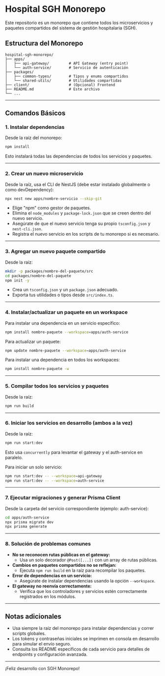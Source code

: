 # Hospital SGH Monorepo

Este repositorio es un monorepo que contiene todos los microservicios y paquetes compartidos del sistema de gestión hospitalaria (SGH).

## Estructura del Monorepo

```
hospital-sgh-monorepo/
├── apps/
│   ├── api-gateway/         # API Gateway (entry point)
│   └── auth-service/        # Servicio de autenticación
├── packages/
│   ├── common-types/        # Tipos y enums compartidos
│   └── shared-utils/        # Utilidades compartidas
├── client/                  # (Opcional) Frontend
├── README.md                # Este archivo
└── ...
```

---

## Comandos Básicos

### 1. Instalar dependencias

Desde la raíz del monorepo:
```bash
npm install
```
Esto instalará todas las dependencias de todos los servicios y paquetes.

---

### 2. Crear un nuevo microservicio

Desde la raíz, usa el CLI de NestJS (debe estar instalado globalmente o como devDependency):
```bash
npx nest new apps/nombre-servicio --skip-git
```
- Elige "npm" como gestor de paquetes.
- Elimina el `node_modules` y `package-lock.json` que se creen dentro del nuevo servicio.
- Asegúrate de que el nuevo servicio tenga su propio `tsconfig.json` y `nest-cli.json`.
- Registra el nuevo servicio en los scripts de tu monorepo si es necesario.

---

### 3. Agregar un nuevo paquete compartido

Desde la raíz:
```bash
mkdir -p packages/nombre-del-paquete/src
cd packages/nombre-del-paquete
npm init -y
```
- Crea un `tsconfig.json` y un `package.json` adecuado.
- Exporta tus utilidades o tipos desde `src/index.ts`.

---

### 4. Instalar/actualizar un paquete en un workspace

Para instalar una dependencia en un servicio específico:
```bash
npm install nombre-paquete --workspace=apps/auth-service
```

Para actualizar un paquete:
```bash
npm update nombre-paquete --workspace=apps/auth-service
```

Para instalar una dependencia en todos los workspaces:
```bash
npm install nombre-paquete -w
```

---

### 5. Compilar todos los servicios y paquetes

Desde la raíz:
```bash
npm run build
```

---

### 6. Iniciar los servicios en desarrollo (ambos a la vez)

Desde la raíz:
```bash
npm run start:dev
```
Esto usa `concurrently` para levantar el gateway y el auth-service en paralelo.

Para iniciar un solo servicio:
```bash
npm run start:dev -- --workspace=api-gateway
npm run start:dev -- --workspace=auth-service
```

---

### 7. Ejecutar migraciones y generar Prisma Client

Desde la carpeta del servicio correspondiente (ejemplo: auth-service):
```bash
cd apps/auth-service
npx prisma migrate dev
npx prisma generate
```

---

### 8. Solución de problemas comunes

- **No se reconocen rutas públicas en el gateway:**
  - Usa un solo decorador `@Post([...])` con un array de rutas públicas.
- **Cambios en paquetes compartidos no se reflejan:**
  - Ejecuta `npm run build` en la raíz para recompilar los paquetes.
- **Error de dependencias en un servicio:**
  - Asegúrate de instalar dependencias usando la opción `--workspace`.
- **El gateway no reenvía correctamente:**
  - Verifica que los controladores y servicios estén correctamente registrados en los módulos.

---

## Notas adicionales

- Usa siempre la raíz del monorepo para instalar dependencias y correr scripts globales.
- Los tokens y contraseñas iniciales se imprimen en consola en desarrollo para simular el envío seguro.
- Consulta los README específicos de cada servicio para detalles de endpoints y configuración avanzada.

---

¡Feliz desarrollo con SGH Monorepo!
